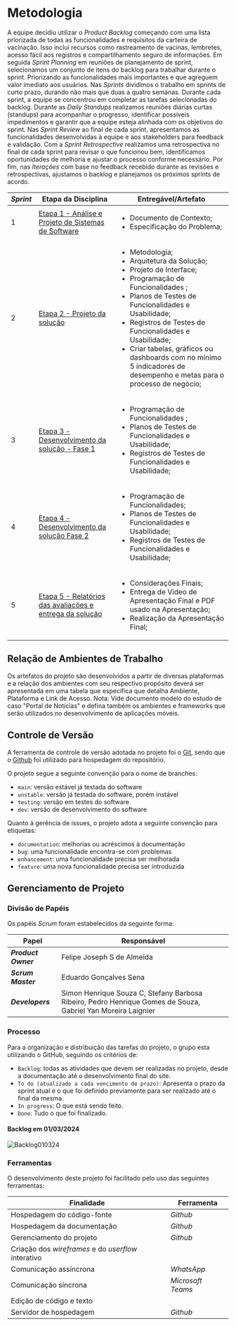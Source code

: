
# Metodologia

A equipe decidiu utilizar o *Product Backlog* começando com uma lista priorizada de todas as funcionalidades e requisitos da carteira de vacinação. Isso inclui recursos como rastreamento de vacinas, lembretes, acesso fácil aos registros e compartilhamento seguro de informações. Em seguida *Sprint Planning* em reuniões de planejamento de sprint, selecionamos um conjunto de itens do backlog para trabalhar durante o sprint. Priorizando as funcionalidades mais importantes e que agreguem valor imediato aos usuários. Nas *Sprints* dividimos o trabalho em sprints de curto prazo, durando não mais que duas a quatro semanas. Durante cada sprint, a equipe se concentrou em completar as tarefas selecionadas do backlog. Durante as *Daily Standups* realizamos reuniões diárias curtas (standups) para acompanhar o progresso, identificar possíveis impedimentos e garantir que a equipe esteja alinhada com os objetivos do sprint. Nas *Sprint Review* ao final de cada sprint, apresentamos as funcionalidades desenvolvidas à equipe e aos stakeholders para feedback e validação. Com a *Sprint Retrospective* realizamos uma retrospectiva no final de cada sprint para revisar o que funcionou bem, identificamos oportunidades de melhoria e ajustar o processo conforme necessário. Por fim, nas *Iterações* com base no feedback recebido durante as revisões e retrospectivas, ajustamos o backlog e planejamos os próximos sprints de acordo.

*Sprint*   | Etapa da Disciplina                                         | Entregável/Artefato 
---------- | ----------------------------------------------------------- | -----------------
1          | [Etapa 1 - Análise e Projeto de Sistemas de Software](https://pucminas.instructure.com/courses/178232/assignments/859902) | <ul><li>Documento de Contexto;</li><li>Especificação do Problema;</li>
2          | [Etapa 2 - Projeto da solução](https://pucminas.instructure.com/courses/178232/assignments/859911) | <ul><li>Metodologia;</li><li>Arquitetura da Solução;</li><li>Projeto de Interface;</li><li>Programação de Funcionalidades ;</li><li>Planos de Testes de Funcionalidades e Usabilidade;</li><li>Registros de Testes de Funcionalidades e Usabilidade;</li><li>Criar tabelas, gráficos ou dashboards com no mínimo 5 indicadores de desempenho e metas para o processo de negócio;</li>
3          | [Etapa 3 - Desenvolvimento da solução - Fase 1](https://pucminas.instructure.com/courses/178232/assignments/859928) | <ul><li>Programação de Funcionalidades ;</li><li>Planos de Testes de Funcionalidades e Usabilidade;</li><li>Registros de Testes de Funcionalidades e Usabilidade;</li>
4          | [Etapa 4 - Desenvolvimento da solução Fase 2](https://pucminas.instructure.com/courses/178232/assignments/859947) | <ul><li>Programação de Funcionalidades;</li><li>Planos de Testes de Funcionalidades e Usabilidade;</li><li>Registros de Testes de Funcionalidades e Usabilidade;</li>
5          | [Etapa 5 - Relatórios das avaliações e entrega da solução](https://pucminas.instructure.com/courses/178232/assignments/859961) | <ul><li>Considerações Finais;</li><li>Entrega de Vídeo de Apresentação Final e PDF usado na Apresentação;</li><li>Realização da Apresentação Final;</li>

## Relação de Ambientes de Trabalho

Os artefatos do projeto são desenvolvidos a partir de diversas plataformas e a relação dos ambientes com seu respectivo propósito deverá ser apresentada em uma tabela que especifica que detalha Ambiente, Plataforma e Link de Acesso. 
Nota: Vide documento modelo do estudo de caso "Portal de Notícias" e defina também os ambientes e frameworks que serão utilizados no desenvolvimento de aplicações móveis.

## Controle de Versão

A ferramenta de controle de versão adotada no projeto foi o
[Git](https://git-scm.com/), sendo que o [Github](https://github.com)
foi utilizado para hospedagem do repositório.

O projeto segue a seguinte convenção para o nome de branches:

- `main`: versão estável já testada do software
- `unstable`: versão já testada do software, porém instável
- `testing`: versão em testes do software
- `dev`: versão de desenvolvimento do software

Quanto à gerência de issues, o projeto adota a seguinte convenção para
etiquetas:

- `documentation`: melhorias ou acréscimos à documentação
- `bug`: uma funcionalidade encontra-se com problemas
- `enhancement`: uma funcionalidade precisa ser melhorada
- `feature`: uma nova funcionalidade precisa ser introduzida

## Gerenciamento de Projeto

### Divisão de Papéis

 Os papéis *Scrum* foram estabelecidos da seguinte forma:

Papel                | Responsável
---------------------| -------------------------
***Product Owner***  | Felipe Joseph S de Almeida
***Scrum Master***   | Eduardo Gonçalves Sena
***Developers***     | Simon Henrique Souza C, Stefany Barbosa Ribeiro, Pedro Henrique Gomes de Souza, Gabriel Yan Moreira Laignier

### Processo

Para a organização e distribuição das tarefas do projeto, o grupo esta utilizando o GitHub, seguindo os critérios de:

- `Backlog`: todas as atividades que devem ser realizadas no projeto, desde a documentação até o desenvolvimento final do site.
- `To do (atualizado a cada vencimento de prazo)`: Apresenta o prazo da sprint atual e o que foi definido previamente para ser  realizado até o final da mesma.
- `In progress`: O que está sendo feito.
- `Done`: Tudo o que foi finalizado.

#### Backlog em 01/03/2024
![Backlog010324](https://github.com/ICEI-PUC-Minas-PMV-ADS/pmv-ads-2024-1-e3-proj-mov-t2-G4-VacinaPlus/assets/128644865/eadd5187-ff64-4bd7-b1c7-8723fe261fae)


### Ferramentas

O desenvolvimento deste projeto foi facilitado pelo uso das seguintes ferramentas:

Finalidade                                          | Ferramenta                   |
--------------------------------------------------- |----------------------------- |
Hospedagem do código-fonte                          | *Github*                     |
Hospedagem da documentação                          | *Github*                     |
Gerenciamento do projeto                            | *Github*                     |
Criação dos *wireframes* e do *userflow* interativo |                       |
Comunicação assíncrona                              | *WhatsApp*                   |
Comunicação síncrona                                | *Microsoft Teams*            |
Edição de código e texto                            |          |
Servidor de hospedagem                              | *Github*                     |
